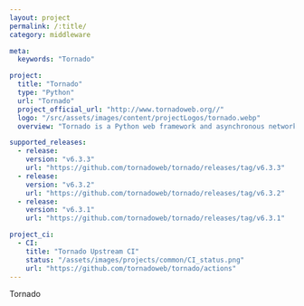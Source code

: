 ```yaml
---
layout: project
permalink: /:title/
category: middleware

meta:
  keywords: "Tornado"

project:
  title: "Tornado"
  type: "Python"
  url: "Tornado"
  project_official_url: "http://www.tornadoweb.org//"
  logo: "/src/assets/images/content/projectLogos/tornado.webp"
  overview: "Tornado is a Python web framework and asynchronous networking library, originally developed at FriendFeed. By using non-blocking network I/O, Tornado can scale to tens of thousands of open connections, making it ideal for long polling, WebSockets, and other applications that require a long-lived connection to each user."

supported_releases:
  - release:
    version: "v6.3.3"
    url: "https://github.com/tornadoweb/tornado/releases/tag/v6.3.3"
  - release:
    version: "v6.3.2"
    url: "https://github.com/tornadoweb/tornado/releases/tag/v6.3.2"
  - release:
    version: "v6.3.1"
    url: "https://github.com/tornadoweb/tornado/releases/tag/v6.3.1"

project_ci:
  - CI:
    title: "Tornado Upstream CI"
    status: "/assets/images/projects/common/CI_status.png"
    url: "https://github.com/tornadoweb/tornado/actions"
---
```


<p>Tornado</p>
